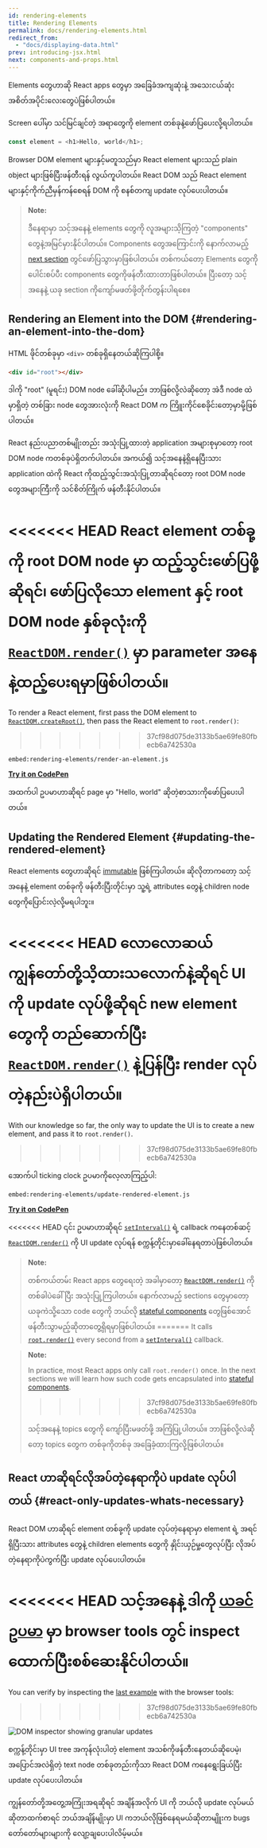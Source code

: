 ```yaml
---
id: rendering-elements
title: Rendering Elements
permalink: docs/rendering-elements.html
redirect_from:
  - "docs/displaying-data.html"
prev: introducing-jsx.html
next: components-and-props.html
---
```


Elements တွေဟာဆို React apps တွေမှာ အခြေခံအကျဆုံးနဲ့ အသေးငယ်ဆုံး အစိတ်အပိုင်းလေးတွေပဲဖြစ်ပါတယ်။

Screen ပေါ်မှာ သင်မြင်ချင်တဲ့ အရာတွေကို element တစ်ခုနဲ့ဖော်ပြပေးလို့ရပါတယ်။

```js
const element = <h1>Hello, world</h1>;
```

Browser DOM element များနှင့်မတူသည်မှာ React element များသည် plain object များဖြစ်ပြီးဖန်တီးရန် လွယ်ကူပါတယ်။ React DOM သည် React element များနှင့်ကိုက်ညီမှန်ကန်စေရန် DOM ကို စနစ်တကျ update လုပ်ပေးပါတယ်။

>**Note:**
>
>ဒီနေရာမှာ သင့်အနေနဲ့ elements တွေကို လူအများသိ့ကြတဲ့ "components" တွေနဲ့အမြင်မှားနိုင်ပါတယ်။ Components တွေအကြောင်းကို နောက်လာမည့် [next section](/docs/components-and-props.html) တွင်ဖော်ပြသွားမှာဖြစ်ပါတယ်။ တစ်ကယ်တော့ Elements တွေကို ပေါင်းစပ်ပီး components တွေကိုဖန်တီးထားတာဖြစ်ပါတယ်။ ပြီးတော့ သင့်အနေနဲ့ ယခု section ကိုကျော်မဖတ်ဖို့တိုက်တွန်းပါရစေ။

## Rendering an Element into the DOM {#rendering-an-element-into-the-dom}

HTML ဖိုင်တစ်ခုမှာ `<div>` တစ်ခုရှိနေတယ်ဆိုကြပါစို့။

```html
<div id="root"></div>
```

ဒါကို "root" (မူရင်း) DOM node ခေါ်ဆိုပါမည်။ ဘာဖြစ်လို့လဲဆိုတော့ အဲဒီ node ထဲမှာရှိတဲ့ တစ်ခြား node တွေအားလုံးကို React DOM က ကြိူးကိုင်စေခိုင်းတော့မှာမို့ဖြစ်ပါတယ်။

React နည်းပညာတစ်မျိုးတည်း အသုံးပြု့ထားတဲ့ application အများစုမှာတော့ root DOM node ကတစ်ခုပဲရှိတက်ပါတယ်။ အကယ်၍ သင့်အနေနဲ့ရှိနေပြီးသား application ထဲကို React ကိုထည့်သွင်းအသုံးပြု့တာဆိုရင်တော့ root DOM node တွေအများကြီးကို သင်စိတ်ကြိုက် ဖန်တီးနိုင်ပါတယ်။

<<<<<<< HEAD
React element တစ်ခု့ကို root DOM node မှာ ထည့်သွင်းဖော်ပြဖို့ဆိုရင်၊ ဖော်ပြလိုသော element နှင့် root DOM node နှစ်ခုလုံးကို [`ReactDOM.render()`](/docs/react-dom.html#render) မှာ parameter အနေနဲ့ထည့်ပေးရမှာဖြစ်ပါတယ်။
=======
To render a React element, first pass the DOM element to [`ReactDOM.createRoot()`](/docs/react-dom-client.html#createroot), then pass the React element to `root.render()`:
>>>>>>> 37cf98d075de3133b5ae69fe80fbecb6a742530a

`embed:rendering-elements/render-an-element.js`

**[Try it on CodePen](https://codepen.io/gaearon/pen/ZpvBNJ?editors=1010)**

အထက်ပါ ဥပမာဟာဆိုရင် page မှာ "Hello, world" ဆိုတဲ့စာသားကိုဖော်ပြပေးပါတယ်။

## Updating the Rendered Element {#updating-the-rendered-element}

React elements တွေဟာဆိုရင် [immutable](https://en.wikipedia.org/wiki/Immutable_object) ဖြစ်ကြပါတယ်။ ဆိုလိုတာကတော့ သင့်အနေနဲ့ element တစ်ခုကို ဖန်တီးပြီးတိုင်းမှာ သူ့ရဲ့ attributes တွေနဲ့ children node တွေကိုပြောင်းလဲ့လို့မရပါဘူး။

<<<<<<< HEAD
လောလောဆယ် ကျွန်တော်တို့သိ့ထားသလောက်နဲ့ဆိုရင် UI ကို update လုပ်ဖို့ဆိုရင် new element တွေကို တည်ဆောက်ပြီး [`ReactDOM.render()`](/docs/react-dom.html#render) နဲ့ပြန်ပြီး render လုပ်တဲ့နည်းပဲရှိပါတယ်။
=======
With our knowledge so far, the only way to update the UI is to create a new element, and pass it to `root.render()`.
>>>>>>> 37cf98d075de3133b5ae69fe80fbecb6a742530a

အောက်ပါ ticking clock ဥပမာကိုလေ့လာကြည့်ပါ:

`embed:rendering-elements/update-rendered-element.js`

**[Try it on CodePen](https://codepen.io/gaearon/pen/gwoJZk?editors=1010)**

<<<<<<< HEAD
၎င်း ဥပမာဟာဆိုရင် [`setInterval()`](https://developer.mozilla.org/en-US/docs/Web/API/WindowTimers/setInterval) ရဲ့ callback ကနေတစ်ဆင့် [`ReactDOM.render()`](/docs/react-dom.html#render) ကို UI update လုပ်ရန် စက္ကန့်တိုင်းမှာခေါ်နေရတာပဲဖြစ်ပါတယ်။

>**Note:**
>
>တစ်ကယ်တမ်း React apps တွေရေးတဲ့ အခါမှာတော့ [`ReactDOM.render()`](/docs/react-dom.html#render) ကိုတစ်ခါပဲခေါ် ပြီး အသုံးပြု့ကြပါတယ်။  နောက်လာမည့် sections တွေမှာတော့ ယခုကဲသို့သော code တွေကို ဘယ်လို [stateful components](/docs/state-and-lifecycle.html) တွေဖြစ်အောင်ဖန်တီးသွာမည့်ဆိုတာတွေ့ရှိရမှာဖြစ်ပါတယ်။
=======
It calls [`root.render()`](/docs/react-dom.html#render) every second from a [`setInterval()`](https://developer.mozilla.org/en-US/docs/Web/API/WindowTimers/setInterval) callback.

>**Note:**
>
>In practice, most React apps only call `root.render()` once. In the next sections we will learn how such code gets encapsulated into [stateful components](/docs/state-and-lifecycle.html).
>>>>>>> 37cf98d075de3133b5ae69fe80fbecb6a742530a
>
>သင့်အနေနဲ့ topics တွေကို ကျော်ပြီးမဖတ်ဖို့ အကြံပြု့ပါတယ်။ ဘာဖြစ်လို့လဲဆိုတော့ topics တွေက တစ်ခုကိုတစ်ခု အခြေခံ့ထားကြလို့ဖြစ်ပါတယ်။

## React ဟာဆိုရင်လိုအပ်တဲ့နေရာကိုပဲ update လုပ်ပါတယ် {#react-only-updates-whats-necessary}

React DOM ဟာဆိုရင် element တစ်ခု့ကို update လုပ်တဲ့နေရာမှာ element ရဲ့ အရင်ရှိပြီးသား attributes တွေနဲ့ children elements တွေကို နှိုင်းယှဉ်မှု့တွေလုပ်ပြီး လိုအပ်တဲ့နေရာကိုပဲကွက်ပြီး update လုပ်ပေးပါတယ်။

<<<<<<< HEAD
သင့်အနေနဲ့ ဒါကို [ယခင်ဥပမာ](codepen://rendering-elements/update-rendered-element) မှာ browser tools တွင် inspect ထောက်ပြီးစစ်ဆေးနိုင်ပါတယ်။
=======
You can verify by inspecting the [last example](https://codepen.io/gaearon/pen/gwoJZk?editors=1010) with the browser tools:
>>>>>>> 37cf98d075de3133b5ae69fe80fbecb6a742530a

![DOM inspector showing granular updates](../images/docs/granular-dom-updates.gif)

စက္ကန့်တိုင်းမှာ UI tree အကုန်လုံးပါတဲ့ element အသစ်ကိုဖန်တီးနေတယ်ဆိုပေမဲ့၊ အပြောင်အလဲရှိတဲ့ text node တစ်ခုတည်းကိုသာ React DOM ကနေရွေးခြယ်ပြီး update လုပ်ပေးပါတယ်။

ကျွန်တော်တို့အတွေ့အကြုံးအရဆိုရင် အချိန်အလိုက် UI ကို ဘယ်လို update လုပ်မယ်ဆိုတာထက်စာရင် ဘယ်အချိန်မျိုးမှာ UI ကဘယ်လိုဖြစ်နေရမယ်ဆိုတာမျိူးက bugs တော်တော်များများကို လျော့ချပေးပါလိမ့်မယ်။
